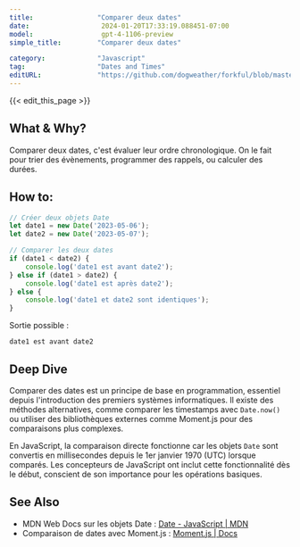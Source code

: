 ```yaml
---
title:                "Comparer deux dates"
date:                  2024-01-20T17:33:19.088451-07:00
model:                 gpt-4-1106-preview
simple_title:         "Comparer deux dates"

category:             "Javascript"
tag:                  "Dates and Times"
editURL:              "https://github.com/dogweather/forkful/blob/master/content/fr/javascript/comparing-two-dates.md"
---
```


{{< edit_this_page >}}

## What & Why?
Comparer deux dates, c'est évaluer leur ordre chronologique. On le fait pour trier des évènements, programmer des rappels, ou calculer des durées.

## How to:
```Javascript
// Créer deux objets Date
let date1 = new Date('2023-05-06');
let date2 = new Date('2023-05-07');

// Comparer les deux dates
if (date1 < date2) {
    console.log('date1 est avant date2');
} else if (date1 > date2) {
    console.log('date1 est après date2');
} else {
    console.log('date1 et date2 sont identiques');
}
```
Sortie possible :
```
date1 est avant date2
```

## Deep Dive
Comparer des dates est un principe de base en programmation, essentiel depuis l'introduction des premiers systèmes informatiques. Il existe des méthodes alternatives, comme comparer les timestamps avec `Date.now()` ou utiliser des bibliothèques externes comme Moment.js pour des comparaisons plus complexes.

En JavaScript, la comparaison directe fonctionne car les objets `Date` sont convertis en millisecondes depuis le 1er janvier 1970 (UTC) lorsque comparés. Les concepteurs de JavaScript ont inclut cette fonctionnalité dès le début, conscient de son importance pour les opérations basiques.

## See Also
- MDN Web Docs sur les objets Date : [Date - JavaScript | MDN](https://developer.mozilla.org/fr/docs/Web/JavaScript/Reference/Global_Objects/Date)
- Comparaison de dates avec Moment.js : [Moment.js | Docs](https://momentjs.com/docs/#/query/is-before/)
